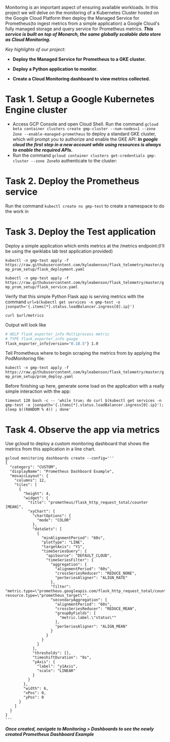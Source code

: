 Monitoring is an important aspect of ensuring available workloads. In this project we will delve on the monitoring of a Kubernetes Cluster hosted on the Google Cloud Platform then deploy the Managed Service for Prometheus(to ingest metrics from a simple application) a Google Cloud's fully managed storage and query service for Prometheus metrics. 
**_This service is built on top of Monarch, the same globally scalable data store as Cloud Monitoring._**

_Key highlights of our project:_

- **Deploy the Managed Service for Prometheus to a GKE cluster.**

- **Deploy a Python application to monitor.**

- **Create a Cloud Monitoring dashboard to view metrics collected.**

# Task 1. Setup a Google Kubernetes Engine cluster

- Access GCP Console and open Cloud Shell. Run the command ```gcloud beta container clusters create gmp-cluster --num-nodes=1 --zone Zone --enable-managed-prometheus``` to deploy a standard GKE cluster, which will prompt you to authorize and enable the GKE API: **_In google cloud the first step in a new account while using resources is always to enable the required APIs._**
- Run the command ```gcloud container clusters get-credentials gmp-cluster --zone Zone```to authenticate to the cluster:

# Task 2. Deploy the Prometheus service

Run the command ```kubectl create ns gmp-test``` to create a namespace to do the work in

# Task 3. Deploy the Test application

Deploy a simple application which emits metrics at the /metrics endpoint:(I'll be using the qwiklabs lab test application provided)

```kubectl -n gmp-test apply -f https://raw.githubusercontent.com/kyleabenson/flask_telemetry/master/gmp_prom_setup/flask_deployment.yaml```

```kubectl -n gmp-test apply -f https://raw.githubusercontent.com/kyleabenson/flask_telemetry/master/gmp_prom_setup/flask_service.yaml```

Verify that this simple Python Flask app is serving metrics with the command ```url=$(kubectl get services -n gmp-test -o jsonpath='{.items[*].status.loadBalancer.ingress[0].ip}')```

 ```curl $url/metrics```

Output will look like

```sh
# HELP flask_exporter_info Multiprocess metric
# TYPE flask_exporter_info gauge
flask_exporter_info{version="0.18.5"} 1.0
```

Tell Prometheus where to begin scraping the metrics from by applying the PodMonitoring file:

```kubectl -n gmp-test apply -f https://raw.githubusercontent.com/kyleabenson/flask_telemetry/master/gmp_prom_setup/prom_deploy.yaml```

Before finishing up here, generate some load on the application with a really simple interaction with the app:

```timeout 120 bash -c -- 'while true; do curl $(kubectl get services -n gmp-test -o jsonpath='{.items[*].status.loadBalancer.ingress[0].ip}'); sleep $((RANDOM % 4)) ; done'```


# Task 4. Observe the app via metrics

Use gcloud to deploy a custom monitoring dashboard that shows the metrics from this application in a line chart.

```
gcloud monitoring dashboards create --config='''
{
  "category": "CUSTOM",
  "displayName": "Prometheus Dashboard Example",
  "mosaicLayout": {
    "columns": 12,
    "tiles": [
      {
        "height": 4,
        "widget": {
          "title": "prometheus/flask_http_request_total/counter [MEAN]",
          "xyChart": {
            "chartOptions": {
              "mode": "COLOR"
            },
            "dataSets": [
              {
                "minAlignmentPeriod": "60s",
                "plotType": "LINE",
                "targetAxis": "Y1",
                "timeSeriesQuery": {
                  "apiSource": "DEFAULT_CLOUD",
                  "timeSeriesFilter": {
                    "aggregation": {
                      "alignmentPeriod": "60s",
                      "crossSeriesReducer": "REDUCE_NONE",
                      "perSeriesAligner": "ALIGN_RATE"
                    },
                    "filter": "metric.type=\"prometheus.googleapis.com/flask_http_request_total/counter\" resource.type=\"prometheus_target\"",
                    "secondaryAggregation": {
                      "alignmentPeriod": "60s",
                      "crossSeriesReducer": "REDUCE_MEAN",
                      "groupByFields": [
                        "metric.label.\"status\""
                      ],
                      "perSeriesAligner": "ALIGN_MEAN"
                    }
                  }
                }
              }
            ],
            "thresholds": [],
            "timeshiftDuration": "0s",
            "yAxis": {
              "label": "y1Axis",
              "scale": "LINEAR"
            }
          }
        },
        "width": 6,
        "xPos": 0,
        "yPos": 0
      }
    ]
  }
}
'''
```

**_Once created, navigate to Monitoring > Dashboards to see the newly created Prometheus Dashboard Example_**









